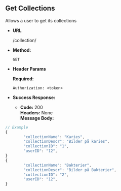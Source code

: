 **Get Collections**
----
  Allows a user to get its collections

* **URL**

  /collection/

* **Method:**

  `GET`
  
*  **Header Params**

   **Required:**
 
   `Authorization: <token>` <br />

* **Success Response:**

  * **Code:** 200 <br />
    **Headers:** None <br />
    **Message Body:** <br />

```javascript
// Example
{
        "collectionName": "Karies",
        "collectionDescr": "Bilder på karies",
        "collectionID": "1",
        "userID": "12",
}
{
        "collectionName": "Bakterier",
        "collectionDescr": "Bilder på Bakterier",
        "collectionID": "2",
        "userID": "12",
}
```
 
